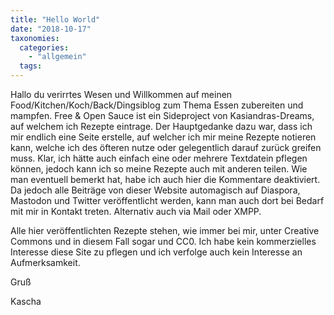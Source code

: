 ```yaml
---
title: "Hello World"
date: "2018-10-17"
taxonomies:
  categories:
    - "allgemein"
  tags:
---
```


Hallo du verirrtes Wesen und Willkommen auf meinen Food/Kitchen/Koch/Back/Dingsiblog zum Thema Essen zubereiten und mampfen. Free & Open Sauce ist ein Sideproject von Kasiandras-Dreams, auf welchem ich Rezepte eintrage. Der Hauptgedanke dazu war, dass ich mir endlich eine Seite erstelle, auf welcher ich mir meine Rezepte notieren kann, welche ich des öfteren nutze oder gelegentlich darauf zurück greifen muss. Klar, ich hätte auch einfach eine oder mehrere Textdatein pflegen können, jedoch kann ich so meine Rezepte auch mit anderen teilen. Wie man eventuell bemerkt hat, habe ich auch hier die Kommentare deaktiviert. Da jedoch alle Beiträge von dieser Website automagisch auf Diaspora, Mastodon und Twitter veröffentlicht werden, kann man auch dort bei Bedarf mit mir in Kontakt treten. Alternativ auch via Mail oder XMPP.

Alle hier veröffentlichten Rezepte stehen, wie immer bei mir, unter Creative Commons und in diesem Fall sogar und CC0. Ich habe kein kommerzielles Interesse diese Site zu pflegen und ich verfolge auch kein Interesse an Aufmerksamkeit.

Gruß

Kascha
